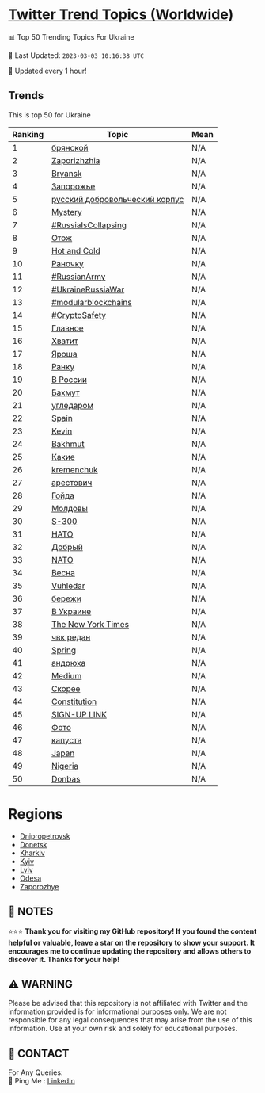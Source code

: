 [Twitter Trend Topics (Worldwide)](https://github.com/ErcinDedeoglu/Twitter-Trend-Topics)
==========


📊 Top 50 Trending Topics For Ukraine

📆 Last Updated: `2023-03-03 10:16:38 UTC`

🔧 Updated every 1 hour!


## Trends

This is top 50 for Ukraine

| Ranking | Topic | Mean |
| ------- | ------------ | ------------ |
| 1 | [брянской](http://twitter.com/search?q=%d0%b1%d1%80%d1%8f%d0%bd%d1%81%d0%ba%d0%be%d0%b9) | N/A |
| 2 | [Zaporizhzhia](http://twitter.com/search?q=Zaporizhzhia) | N/A |
| 3 | [Bryansk](http://twitter.com/search?q=Bryansk) | N/A |
| 4 | [Запорожье](http://twitter.com/search?q=%d0%97%d0%b0%d0%bf%d0%be%d1%80%d0%be%d0%b6%d1%8c%d0%b5) | N/A |
| 5 | [русский добровольческий корпус](http://twitter.com/search?q=%d1%80%d1%83%d1%81%d1%81%d0%ba%d0%b8%d0%b9+%d0%b4%d0%be%d0%b1%d1%80%d0%be%d0%b2%d0%be%d0%bb%d1%8c%d1%87%d0%b5%d1%81%d0%ba%d0%b8%d0%b9+%d0%ba%d0%be%d1%80%d0%bf%d1%83%d1%81) | N/A |
| 6 | [Mystery](http://twitter.com/search?q=Mystery) | N/A |
| 7 | [#RussiaIsCollapsing](http://twitter.com/search?q=%23RussiaIsCollapsing) | N/A |
| 8 | [Отож](http://twitter.com/search?q=%d0%9e%d1%82%d0%be%d0%b6) | N/A |
| 9 | [Hot and Cold](http://twitter.com/search?q=Hot+and+Cold) | N/A |
| 10 | [Раночку](http://twitter.com/search?q=%d0%a0%d0%b0%d0%bd%d0%be%d1%87%d0%ba%d1%83) | N/A |
| 11 | [#RussianArmy](http://twitter.com/search?q=%23RussianArmy) | N/A |
| 12 | [#UkraineRussiaWar️](http://twitter.com/search?q=%23UkraineRussiaWar%ef%b8%8f) | N/A |
| 13 | [#modularblockchains](http://twitter.com/search?q=%23modularblockchains) | N/A |
| 14 | [#CryptoSafety](http://twitter.com/search?q=%23CryptoSafety) | N/A |
| 15 | [Главное](http://twitter.com/search?q=%d0%93%d0%bb%d0%b0%d0%b2%d0%bd%d0%be%d0%b5) | N/A |
| 16 | [Хватит](http://twitter.com/search?q=%d0%a5%d0%b2%d0%b0%d1%82%d0%b8%d1%82) | N/A |
| 17 | [Яроша](http://twitter.com/search?q=%d0%af%d1%80%d0%be%d1%88%d0%b0) | N/A |
| 18 | [Ранку](http://twitter.com/search?q=%d0%a0%d0%b0%d0%bd%d0%ba%d1%83) | N/A |
| 19 | [В России](http://twitter.com/search?q=%d0%92+%d0%a0%d0%be%d1%81%d1%81%d0%b8%d0%b8) | N/A |
| 20 | [Бахмут](http://twitter.com/search?q=%d0%91%d0%b0%d1%85%d0%bc%d1%83%d1%82) | N/A |
| 21 | [угледаром](http://twitter.com/search?q=%d1%83%d0%b3%d0%bb%d0%b5%d0%b4%d0%b0%d1%80%d0%be%d0%bc) | N/A |
| 22 | [Spain](http://twitter.com/search?q=Spain) | N/A |
| 23 | [Kevin](http://twitter.com/search?q=Kevin) | N/A |
| 24 | [Bakhmut](http://twitter.com/search?q=Bakhmut) | N/A |
| 25 | [Какие](http://twitter.com/search?q=%d0%9a%d0%b0%d0%ba%d0%b8%d0%b5) | N/A |
| 26 | [kremenchuk](http://twitter.com/search?q=kremenchuk) | N/A |
| 27 | [арестович](http://twitter.com/search?q=%d0%b0%d1%80%d0%b5%d1%81%d1%82%d0%be%d0%b2%d0%b8%d1%87) | N/A |
| 28 | [Гойда](http://twitter.com/search?q=%d0%93%d0%be%d0%b9%d0%b4%d0%b0) | N/A |
| 29 | [Молдовы](http://twitter.com/search?q=%d0%9c%d0%be%d0%bb%d0%b4%d0%be%d0%b2%d1%8b) | N/A |
| 30 | [S-300](http://twitter.com/search?q=S-300) | N/A |
| 31 | [НАТО](http://twitter.com/search?q=%d0%9d%d0%90%d0%a2%d0%9e) | N/A |
| 32 | [Добрый](http://twitter.com/search?q=%d0%94%d0%be%d0%b1%d1%80%d1%8b%d0%b9) | N/A |
| 33 | [NATO](http://twitter.com/search?q=NATO) | N/A |
| 34 | [Весна](http://twitter.com/search?q=%d0%92%d0%b5%d1%81%d0%bd%d0%b0) | N/A |
| 35 | [Vuhledar](http://twitter.com/search?q=Vuhledar) | N/A |
| 36 | [бережи](http://twitter.com/search?q=%d0%b1%d0%b5%d1%80%d0%b5%d0%b6%d0%b8) | N/A |
| 37 | [В Украине](http://twitter.com/search?q=%d0%92+%d0%a3%d0%ba%d1%80%d0%b0%d0%b8%d0%bd%d0%b5) | N/A |
| 38 | [The New York Times](http://twitter.com/search?q=The+New+York+Times) | N/A |
| 39 | [чвк редан](http://twitter.com/search?q=%d1%87%d0%b2%d0%ba+%d1%80%d0%b5%d0%b4%d0%b0%d0%bd) | N/A |
| 40 | [Spring](http://twitter.com/search?q=Spring) | N/A |
| 41 | [андрюха](http://twitter.com/search?q=%d0%b0%d0%bd%d0%b4%d1%80%d1%8e%d1%85%d0%b0) | N/A |
| 42 | [Medium](http://twitter.com/search?q=Medium) | N/A |
| 43 | [Скорее](http://twitter.com/search?q=%d0%a1%d0%ba%d0%be%d1%80%d0%b5%d0%b5) | N/A |
| 44 | [Constitution](http://twitter.com/search?q=Constitution) | N/A |
| 45 | [SIGN-UP LINK](http://twitter.com/search?q=SIGN-UP+LINK) | N/A |
| 46 | [Фото](http://twitter.com/search?q=%d0%a4%d0%be%d1%82%d0%be) | N/A |
| 47 | [капуста](http://twitter.com/search?q=%d0%ba%d0%b0%d0%bf%d1%83%d1%81%d1%82%d0%b0) | N/A |
| 48 | [Japan](http://twitter.com/search?q=Japan) | N/A |
| 49 | [Nigeria](http://twitter.com/search?q=Nigeria) | N/A |
| 50 | [Donbas](http://twitter.com/search?q=Donbas) | N/A |



# Regions

* [Dnipropetrovsk](</Ukraine/Dnipropetrovsk.md>)
* [Donetsk](</Ukraine/Donetsk.md>)
* [Kharkiv](</Ukraine/Kharkiv.md>)
* [Kyiv](</Ukraine/Kyiv.md>)
* [Lviv](</Ukraine/Lviv.md>)
* [Odesa](</Ukraine/Odesa.md>)
* [Zaporozhye](</Ukraine/Zaporozhye.md>)



## 📝 NOTES

⭐⭐⭐ **Thank you for visiting my GitHub repository! If you found the content helpful or valuable, leave a star on the repository to show your support. It encourages me to continue updating the repository and allows others to discover it. Thanks for your help!**


## ⚠️ WARNING

Please be advised that this repository is not affiliated with Twitter and the information provided is for informational purposes only. We are not responsible for any legal consequences that may arise from the use of this information. Use at your own risk and solely for educational purposes.


## 📨 CONTACT

 For Any Queries:  
            🏓 Ping Me : [LinkedIn](https://www.linkedin.com/in/ercindedeoglu/)
